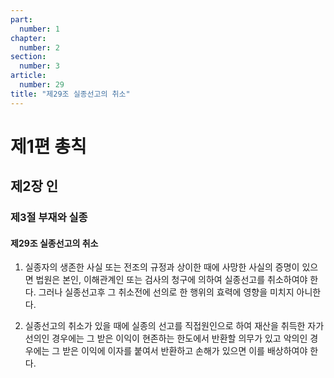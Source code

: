 ```yaml
---
part:
  number: 1
chapter:
  number: 2
section:
  number: 3
article:
  number: 29
title: "제29조 실종선고의 취소"
---
```


# 제1편 총칙

## 제2장 인

### 제3절 부재와 실종

#### 제29조 실종선고의 취소

1. 실종자의 생존한 사실 또는 전조의 규정과 상이한 때에 사망한 사실의 증명이 있으면 법원은 본인, 이해관계인 또는 검사의 청구에 의하여 실종선고를 취소하여야 한다. 그러나 실종선고후 그 취소전에 선의로 한 행위의 효력에 영향을 미치지 아니한다.

2. 실종선고의 취소가 있을 때에 실종의 선고를 직접원인으로 하여 재산을 취득한 자가 선의인 경우에는 그 받은 이익이 현존하는 한도에서 반환할 의무가 있고 악의인 경우에는 그 받은 이익에 이자를 붙여서 반환하고 손해가 있으면 이를 배상하여야 한다.

